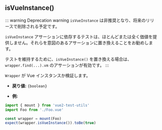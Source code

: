 ## isVueInstance()

::: warning Deprecation warning
`isVueInstance` は非推奨となり、将来のリリースで削除される予定です。

`isVueInstance` アサーションに依存するテストは、ほとんどまたは全く価値を提供しません。それらを意図のあるアサーションに置き換えることをお勧めします。

テストを維持するために、`isVueInstance()` を置き換える場合は、 `wrapper.find(...).vm` のアサーションが有効です。
:::

`Wrapper` が Vue インスタンスか検証します。

- **戻り値:** `{boolean}`

- **例:**

```js
import { mount } from 'vue2-test-utils'
import Foo from './Foo.vue'

const wrapper = mount(Foo)
expect(wrapper.isVueInstance()).toBe(true)
```
